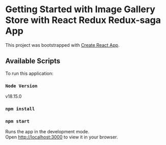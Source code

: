 # Getting Started with Image Gallery Store with React Redux Redux-saga App

This project was bootstrapped with [Create React App](https://github.com/facebook/create-react-app).

## Available Scripts

 To run this application:
### `Node Version`
v18.15.0

### `npm install`
### `npm start`

Runs the app in the development mode.\
Open [http://localhost:3000](http://localhost:3000) to view it in your browser.
